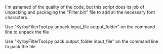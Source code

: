 I'm ashamed of the quality of the code, but this script does its job of unpacking and packaging the "Filter.bin" file to add all the necessary font characters.

Use "KyrbyFilterTool.py unpack input_file output_folder" on the command line to unpack the file

Use "KyrbyFilterTool.py pack output_folder input_file" on the command line to pack the file
